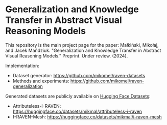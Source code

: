 # Generalization and Knowledge Transfer in Abstract Visual Reasoning Models

This repository is the main project page for the paper:
Małkiński, Mikołaj, and Jacek Mańdziuk. "Generalization and Knowledge Transfer in Abstract Visual Reasoning Models." Preprint. Under review. (2024).

Implementation:
* Dataset generator: https://github.com/mikomel/raven-datasets
* Methods and experiments: https://github.com/mikomel/raven-generalization

Generated datasets are publicly available on [Hugging Face Datasets](https://huggingface.co/docs/datasets/index):
* Attributeless-I-RAVEN: https://huggingface.co/datasets/mikmal/attributeless-i-raven
* I-RAVEN-Mesh: https://huggingface.co/datasets/mikmal/i-raven-mesh
